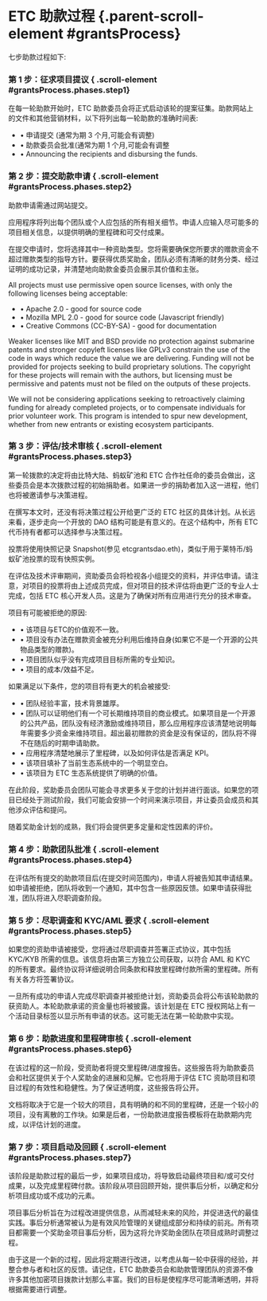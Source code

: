 # ETC 助款过程 {.parent-scroll-element #grantsProcess}

七步助款过程如下:

### 第 1 步：征求项目提议 { .scroll-element #grantsProcess.phases.step1}

在每一轮助款开始时，ETC 助款委员会将正式启动该轮的提案征集。助款网站上的文件和其他营销材料，以下将列出每一轮助款的准确时间表:

- • 申请提交 (通常为期 3 个月,可能会有调整)
- • 助款委员会批准(通常为期 1 个月,可能会有调整
- • Announcing the recipients and disbursing the funds.

### 第 2 步：提交助款申请 { .scroll-element #grantsProcess.phases.step2}

助款申请需通过网站提交。

应用程序将列出每个团队或个人应包括的所有相关细节。申请人应输入尽可能多的项目相关信息，以提供明确的里程碑和可交付成果。

在提交申请时，您将选择其中一种资助类型。您将需要确保您所要求的赠款资金不超过赠款类型的指导方针。要获得优质奖助金，团队必须有清晰的财务分类、经过证明的成功记录，并清楚地向助款金委员会展示其价值和主张。

All projects must use permissive open source licenses, with only the following licenses being acceptable:

- • Apache 2.0 - good for source code
- • Mozilla MPL 2.0 - good for source code (Javascript friendly)
- • Creative Commons (CC-BY-SA) - good for documentation

Weaker licenses like MIT and BSD provide no protection against submarine patents and stronger copyleft licenses like GPLv3 constrain the use of the code in ways which reduce the value we are delivering. Funding will not be provided for projects seeking to build proprietary solutions. The copyright for these projects will remain with the authors, but licensing must be permissive and patents must not be filed on the outputs of these projects.

We will not be considering applications seeking to retroactively claiming funding for already completed projects, or to compensate individuals for prior volunteer work. This program is intended to spur new development, whether from new entrants or existing ecosystem participants.

### 第 3 步：评估/技术审核 { .scroll-element #grantsProcess.phases.step3}

第一轮拨款的决定将由比特大陆、蚂蚁矿池和 ETC 合作社任命的委员会做出，这些委员会是本次拨款过程的初始捐助者。如果进一步的捐助者加入这一进程，他们也将被邀请参与决策进程。

在撰写本文时，还没有将决策过程公开给更广泛的 ETC 社区的具体计划。从长远来看，逐步走向一个开放的 DAO 结构可能是有意义的。在这个结构中，所有 ETC 代币持有者都可以选择参与决策过程。

投票将使用快照记录 Snapshot(参见 etcgrantsdao.eth)，类似于用于莱特币/蚂蚁矿池投票的现有快照实例。

在评估及技术评审期间，资助委员会将检视各小组提交的资料，并评估申请。请注意，对项目的投票将由上述成员完成，但对项目的技术评估将由更广泛的专业人士完成，包括 ETC 核心开发人员。这是为了确保对所有应用进行充分的技术审查。

项目有可能被拒绝的原因:

- • 该项目与ETC的价值观不一致。
- • 项目没有办法在赠款资金被充分利用后维持自身(如果它不是一个开源的公共物品类型的赠款)。
- • 项目团队似乎没有完成项目目标所需的专业知识。
- • 项目的成本/效益不足。

如果满足以下条件，您的项目将有更大的机会被接受:

- • 团队经验丰富，技术背景雄厚。
- • 团队可以证明他们有一个可长期维持项目的商业模式。如果项目是一个开源的公共产品，团队没有经济激励或维持项目，那么应用程序应该清楚地说明每年需要多少资金来维持项目。超出最初赠款的资金是没有保证的，团队将不得不在随后的时期申请助款。
- • 应用程序清楚地展示了里程碑，以及如何评估是否满足 KPI。
- • 该项目填补了当前生态系统中的一个明显空白。
- • 该项目为 ETC 生态系统提供了明确的价值。

在此阶段，奖助委员会团队可能会寻求更多关于您的计划并进行面谈。如果您的项目已经处于测试阶段，我们可能会安排一个时间来演示项目，并让委员会成员和其他涉众评估和提问。

随着奖助金计划的成熟，我们将会提供更多定量和定性因素的评价。

### 第 4 步：助款团队批准 { .scroll-element #grantsProcess.phases.step4}

在评估所有提交的助款项目后(在提交时间范围内)，申请人将被告知其申请结果。如申请被拒绝，团队将收到一个通知，其中包含一些原因反馈。如果申请获得批准，团队将进入尽职调查阶段。

### 第 5 步：尽职调查和 KYC/AML 要求 { .scroll-element #grantsProcess.phases.step5}

如果您的资助申请被接受，您将通过尽职调查并签署正式协议，其中包括 KYC/KYB 所需的信息。该信息将由第三方独立公司获取，以符合 AML 和 KYC 的所有要求。最终协议将详细说明合同条款和释放里程碑付款所需的里程碑。所有有关各方将签署协议。

一旦所有成功的申请人完成尽职调查并被拒绝计划，资助委员会将公布该轮助款的获资助人。本轮助款承诺的资金量也将被披露。该计划是在 ETC 授权网站上有一个活动目录标签以显示所有申请的状态。这可能无法在第一轮助款中实现。

### 第 6 步：助款进度和里程碑审核 { .scroll-element #grantsProcess.phases.step6}

在该过程的这一阶段，受资助者将提交里程碑/进度报告。这些报告将为助款委员会和社区提供关于个人奖助金的进展和见解。它也将用于评估 ETC 资助项目和项目过程的有效性和稳健性。为了保证透明度，这些报告将公开。

文档将取决于它是一个较大的项目，具有明确的和不同的里程碑，还是一个较小的项目，没有离散的工作块。如果是后者，一份助款进度报告模板将在助款期内完成，以评估计划的进度。

### 第 7 步：项目启动及回顾 { .scroll-element #grantsProcess.phases.step7}

该阶段是助款过程的最后一步，如果项目成功，将导致启动最终项目和/或可交付成果，以及完成里程碑付款。该阶段从项目回顾开始，提供事后分析，以确定和分析项目成功或不成功的元素。

项目事后分析旨在为过程改进提供信息，从而减轻未来的风险，并促进迭代的最佳实践。事后分析通常被认为是有效风险管理的关键组成部分和持续的前兆。所有项目都需要一个奖助金项目事后分析，因为这将允许奖助金团队在项目成熟时调整过程。

由于这是一个新的过程，因此将定期进行改进，以考虑从每一轮中获得的经验，并整合参与者和社区的反馈。请记住，ETC 助款委员会和助款管理团队的资源不像许多其他加密项目拨款计划那么丰富。我们的目标是使程序尽可能清晰透明，并将根据需要进行调整。
